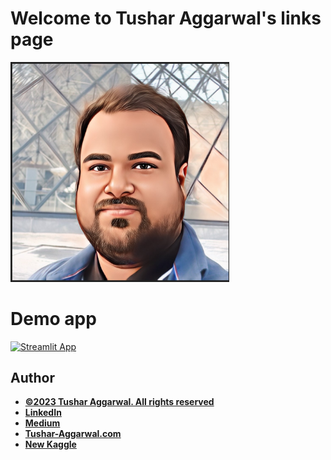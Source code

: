 # Welcome to Tushar Aggarwal's links page

<img src="dp.jpg" width="350">


# Demo app

[![Streamlit App](https://static.streamlit.io/badges/streamlit_badge_black_white.svg)](https://taggdata.streamlit.app/)

## Author
- <ins><b>©2023 Tushar Aggarwal. All rights reserved</b></ins>
- <b>[LinkedIn](https://www.linkedin.com/in/tusharaggarwalinseec/)</b>
- <b>[Medium](https://medium.com/@tushar_aggarwal)</b> 
- <b>[Tushar-Aggarwal.com](https://www.tushar-aggarwal.com/)</b>
- <b>[New Kaggle](https://www.kaggle.com/tagg27)</b> 

